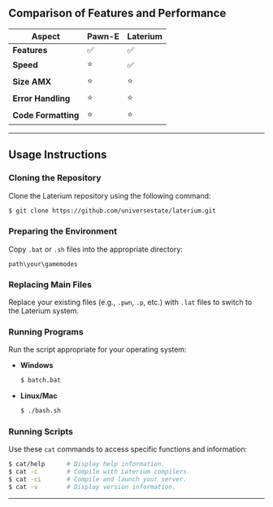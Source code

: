 ## Comparison of Features and Performance

|    **Aspect**     | **Pawn-E** | **Laterium** |
|--------------------|------------|--------------|
| **Features**       | ✅         | ✅           |
| **Speed**          | ⭐         | ✅           |
| **Size AMX**       | ⭐         | ⭐           |
| **Error Handling** | ⭐         | ⭐           |
| **Code Formatting**| ⭐         | ⭐           |

---

## Usage Instructions

### Cloning the Repository
Clone the Laterium repository using the following command:
```bash
$ git clone https://github.com/universestate/laterium.git
```

### Preparing the Environment
Copy `.bat` or `.sh` files into the appropriate directory:
```
path\your\gamemodes
```

### Replacing Main Files
Replace your existing files (e.g., `.pwn`, `.p`, etc.) with `.lat` files to switch to the Laterium system.

### Running Programs
Run the script appropriate for your operating system:

- **Windows**  
  ```bat
  $ batch.bat
  ```
- **Linux/Mac**  
  ```sh
  $ ./bash.sh
  ```

### Running Scripts
Use these `cat` commands to access specific functions and information:  
```bash
$ cat/help      # Display help information.
$ cat -c        # Compile with Laterium compilers.
$ cat -ci       # Compile and launch your server.
$ cat -v        # Display version information.
```

---
